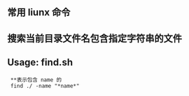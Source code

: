 ## 常用 liunx 命令

## 搜索当前目录文件名包含指定字符串的文件

## Usage: find.sh

```
 **表示包含 name 的
 find ./ -name "*name*"
```
